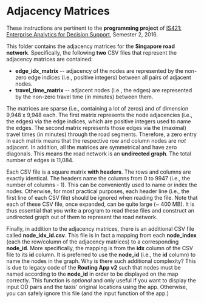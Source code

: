 # Adjacency Matrices
These instructions are pertinent to the **programming project** of [IS421: Enterprise Analytics for Decision Support](http://sisapps.smu.edu.sg/CDDR/Courses.aspx?P=104&C=737), Semester 2, 2016.

This folder contains the adjacency matrices for the **Singapore road network**. Specifically, the following **two** CSV files that represent the adjacency matrices are contained:
- **edge_idx_matrix** -- adjacency of the nodes are represented by the non-zero edge indices (i.e., positive integers) between all pairs of adjacent nodes.
- **travel_time_matrix** -- adjacent nodes (i.e., the edges) are represented by the non-zero travel time (in minutes) between them.

The matrices are sparse (i.e., containing a lot of zeros) and of dimension 9,948 x 9,948 each. The first matrix represents the node adjacencies (i.e., the edges) via the edge indices, which are positive integers used to name the edges. The second matrix represents those edges via the (maximal) travel times (in minutes) through the road segments. Therefore, a zero entry in each matrix means that the respective row and column nodes are *not* adjacent. In addition, all the matrices are symmetrical and have zero diagonals. This means the road network is an **undirected graph**. The total number of edges is 11,084.

Each CSV file is a square matrix **with headers**. The rows and columns are exactly identical. The headers name the columns from 0 to 9947 (i.e., the number of columns - 1). This can  be conveniently used to name or index the nodes. Otherwise, for most practical purposes, each header line (i.e., the first line of each CSV file) should be ignored when reading the file. Note that each of these CSV file, once expanded, can be quite large (~ 400 MB). It is thus essential that you write a program to read these files and construct an undirected graph out of them to represent the road network.

Finally, in addition to the adjacency matrices, there is an additional CSV file called **node_idx_id.csv**. This file is in fact a mapping from each **node_index** (each the row/column of the adjacency matrices) to a corresponding **node_id**. More specifically, the mapping is from the **idx** column of the CSV file to its **id** column. It is preferred to use the **node_id** (i.e., the **id** column) to name the nodes in the graph. Why is there such additional complexity? This is due to legacy code of the **Routing App v2** such that nodes must be named according to the **node_id** in order to be displayed on the map correctly. This function is *optional* and only useful if you want to display the input OD pairs and the taxis' original locations using the app. Otherwise, you can safely ignore this file (and the input function of the app.)

